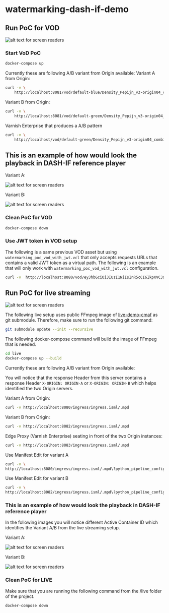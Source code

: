 # watermarking-dash-if-demo


## Run PoC for VOD

![alt text for screen readers](images/USP-Varnish_VoD_Watermarking_architecture_PoC-Page1.png "VoD Watermarking functional diagram")


### Start VoD PoC

```bash
docker-compose up
```

Currently these are following A/B  variant from Origin available:
Variant A from Origin:
```bash
curl -v \
	http://localhost:8081/vod/default-blue/Density_Pepijn_v3-origin04_combined-c-m1-pre-roll.ism/.mpd
```

Variant B from Origin:
```bash
curl -v \
	http://localhost:8081/vod/default-green/Density_Pepijn_v3-origin04_combined-c-m1-pre-roll.ism/.mpd
```


Varnish Enterprise that produces a A/B pattern
```bash
curl -v \
	http://localhost/vod/default-green/Density_Pepijn_v3-origin04_combined-c-m1-pre-roll.ism/.mpd
```

## This is an example of how would look the playback in DASH-IF reference player

Variant A:

![alt text for screen readers](images/variant-a.png "Variant A (blue)")

Variant B:

![alt text for screen readers](images/variant-b.png "Variant B (green)")


### Clean PoC for VOD
```bash
docker-compose down
```


### Use JWT token in VOD setup

The following is a same previous VOD asset but using
`watermarking_poc_vod_with_jwt.vcl` that only accepts requests URLs that
contains a valid JWT token as a virtual path. The following is an example
that will only work with `watermarking_poc_vod_with_jwt.vcl` configuration.
```bash
curl -v  http://localhost:8080/vod/eyJhbGciOiJIUzI1NiIsInR5cCI6IkpXVCJ9.eyJuYW1lIjoiSm9obiBEb2UiLCIzMDAiOjEsIjMwMSI6MSwiMzAyIjoxMCwid210b2tlbi1kaXJlY3QiOnsiMzA0IjowMTEwMTExMDExfSwic3ViIjoiMTIzNDU2Nzg5MCIsImlzcyI6IjBmOThiZDNjMzMyZiJ9.rn8nyHzG1yhfzg_vuhuG6Lws_708COsopEx5Ki5cnOQ/Density_Pepijn_v3-origin04_combined-c-m1-pre-roll.ism/.mpd > /dev/null
```

## Run PoC for live streaming

![alt text for screen readers](images/USP-Varnish_Live_Watermarking_architecture_PoC-Page1.png "Live Watermarking functional diagram")


The following live setup uses public FFmpeg image of [live-demo-cmaf](https://github.com/unifiedstreaming/live-demo-cmaf)
as git submodule. Therefore, make sure to run the following git command:

```bash
git submodule update --init --recursive
```

The following docker-compose command will build the image of FFmpeg that is
needed.

```bash
cd live
docker-compose up --build
```

Currently these are following A/B  variant from Origin available:

You will notice that the response Header from this server contains
a response Header ``X-ORIGIN: ORIGIN-A`` or ``X-ORIGIN: ORIGIN-B`` which helps
identified the two Origin servers.

Variant A from Origin:
```bash
curl -v http://localhost:8080/ingress/ingress.isml/.mpd
```

Variant B from Origin:
```bash
curl -v http://localhost:8082/ingress/ingress.isml/.mpd
```

Edge Proxy (Varnish Enterprise) seating in front of the two Origin instances:
```bash
curl -v http://localhost:8083/ingress/ingress.isml/.mpd
```

Use Manifest Edit for variant A
```bash
curl -v \
http://localhost:8080/ingress/ingress.isml/.mpd\?python_pipeline_config=mpd/default
```


Use Manifest Edit for variant B
```bash
curl -v \
http://localhost:8082/ingress/ingress.isml/.mpd\?python_pipeline_config=mpd/default
```


### This is an example of how would look the playback in DASH-IF reference player
In the following images you will notice different Active Container ID which
identifies the Variant A/B from the live streaming setup.

Variant A:

![alt text for screen readers](images/live-variant-a.png "Variant A (blue)")


Variant B:

![alt text for screen readers](images/live-variant-b.png "Variant B (green)")


### Clean PoC for LIVE
Make sure that you are running the following command from the /live folder
of the project.
```bash
docker-compose down
```


